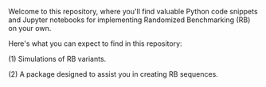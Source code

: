 Welcome to this repository, where you'll find valuable Python code snippets and Jupyter notebooks for implementing Randomized Benchmarking (RB) on your own.

Here's what you can expect to find in this repository:

(1) Simulations of RB variants. 

(2) A package designed to assist you in creating RB sequences.
